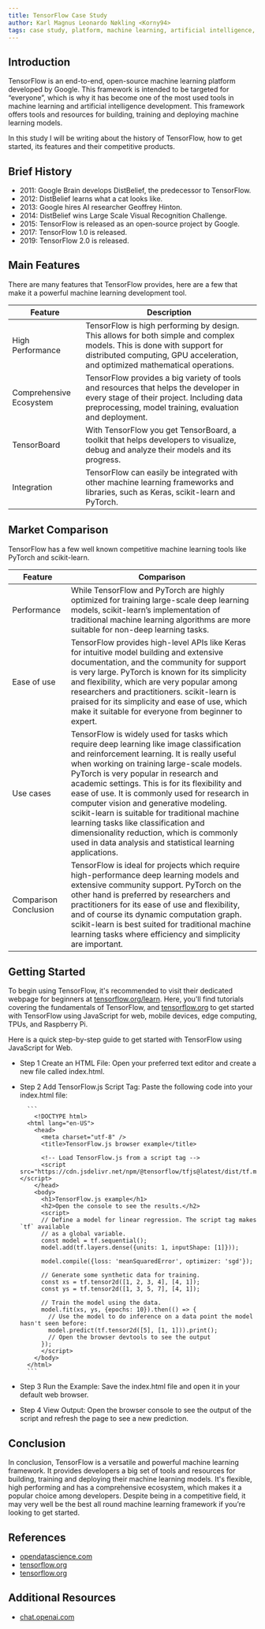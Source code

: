 ```yaml
---
title: TensorFlow Case Study
author: Karl Magnus Leonardo Nøkling <Korny94>
tags: case study, platform, machine learning, artificial intelligence, tensorflow, ai, ml
---
```


## Introduction

TensorFlow is an end-to-end, open-source machine learning platform developed by Google. This framework is intended to be targeted for “everyone”, which is why it has become one of the most used tools in machine learning and artificial intelligence development. This framework offers tools and resources for building, training and deploying machine learning models.

In this study I will be writing about the history of TensorFlow, how to get started, its features and their competitive products.

## Brief History

- 2011: Google Brain develops DistBelief, the predecessor to TensorFlow.
- 2012: DistBelief learns what a cat looks like.
- 2013: Google hires AI researcher Geoffrey Hinton.
- 2014: DistBelief wins Large Scale Visual Recognition Challenge.
- 2015: TensorFlow is released as an open-source project by Google.
- 2017: TensorFlow 1.0 is released.
- 2019: TensorFlow 2.0 is released.


## Main Features

There are many features that TensorFlow provides, here are a few that make it a powerful machine learning development tool.

| Feature | Description |
| --- | --- |
| High Performance | TensorFlow is high performing by design. This allows for both simple and complex models. This is done with support for distributed computing, GPU acceleration, and optimized mathematical operations. |
| Comprehensive Ecosystem | TensorFlow provides a big variety of tools and resources that helps the developer in every stage of their project. Including data preprocessing, model training, evaluation and deployment. |
| TensorBoard | With TensorFlow you get TensorBoard, a toolkit that helps developers to visualize, debug and analyze their models and its progress. |
| Integration | TensorFlow can easily be integrated with other machine learning frameworks and libraries, such as Keras, scikit-learn and PyTorch. |


## Market Comparison

TensorFlow has a few well known competitive machine learning tools like PyTorch and scikit-learn. 

| Feature | Comparison |
| --- | --- |
| Performance | While TensorFlow and PyTorch are highly optimized for training large-scale deep learning models, scikit-learn’s implementation of traditional machine learning algorithms are more suitable for non-deep learning tasks. |
| Ease of use | TensorFlow provides high-level APIs like Keras for intuitive model building and extensive documentation, and the community for support is very large. PyTorch is known for its simplicity and flexibility, which are very popular among researchers and practitioners. scikit-learn is praised for its simplicity and ease of use, which make it suitable for everyone from beginner to expert. | 
| Use cases | TensorFlow is widely used for tasks which require deep learning like image classification and reinforcement learning. It is really useful when working on training large-scale models. PyTorch is very popular in research and academic settings. This is for its flexibility and ease of use. It is commonly used for research in computer vision and generative modeling. scikit-learn is suitable for traditional machine learning tasks like classification and dimensionality reduction, which is commonly used in data analysis and statistical learning applications. |
| Comparison Conclusion | TensorFlow is ideal for projects which require high-performance deep learning models and extensive community support. PyTorch on the other hand is preferred by researchers and practitioners for its ease of use and flexibility, and of course its dynamic computation graph. scikit-learn is best suited for traditional machine learning tasks where efficiency and simplicity are important. |


## Getting Started

To begin using TensorFlow, it's recommended to visit their dedicated webpage for beginners at [tensorflow.org/learn](https://www.tensorflow.org/learn). Here, you'll find tutorials covering the fundamentals of TensorFlow, and [tensorflow.org](https://www.tensorflow.org/js/tutorials/setup) to get started with TensorFlow using JavaScript for web, mobile devices, edge computing, TPUs, and Raspberry Pi.

Here is a quick step-by-step guide to get started with TensorFlow using JavaScript for Web.

- Step 1
    Create an HTML File:
      Open your preferred text editor and create a new file called index.html.

- Step 2
    Add TensorFlow.js Script Tag:
      Paste the following code into your index.html file:

        ```
          <!DOCTYPE html>
        <html lang="en-US">
          <head>
            <meta charset="utf-8" />
            <title>TensorFlow.js browser example</title>
        
            <!-- Load TensorFlow.js from a script tag -->
            <script src="https://cdn.jsdelivr.net/npm/@tensorflow/tfjs@latest/dist/tf.min.js"></script>
          </head>
          <body>
            <h1>TensorFlow.js example</h1>
            <h2>Open the console to see the results.</h2>
            <script>
            // Define a model for linear regression. The script tag makes `tf` available
            // as a global variable.
            const model = tf.sequential();
            model.add(tf.layers.dense({units: 1, inputShape: [1]}));
        
            model.compile({loss: 'meanSquaredError', optimizer: 'sgd'});
        
            // Generate some synthetic data for training.
            const xs = tf.tensor2d([1, 2, 3, 4], [4, 1]);
            const ys = tf.tensor2d([1, 3, 5, 7], [4, 1]);
        
            // Train the model using the data.
            model.fit(xs, ys, {epochs: 10}).then(() => {
              // Use the model to do inference on a data point the model hasn't seen before:
              model.predict(tf.tensor2d([5], [1, 1])).print();
              // Open the browser devtools to see the output
            });
            </script>
          </body>
        </html>
        ```

- Step 3
    Run the Example:
      Save the index.html file and open it in your default web browser.

- Step 4
    View Output:
      Open the browser console to see the output of the script and refresh the page to see a new prediction.

## Conclusion

In conclusion, TensorFlow is a versatile and powerful machine learning framework. It provides developers a big set of tools and resources for building, training and deploying their machine learning models.
It's flexible, high performing and has a comprehensive ecosystem, which makes it a popular choice among developers.
Despite being in a competitive field, it may very well be the best all round machine learning framework if you’re looking to get started.

## References

- [opendatascience.com](https://opendatascience.com/how-tensorflow-came-to-be-the-most-important-library-in-machine-learning/)
- [tensorflow.org](https://www.tensorflow.org/learn)
- [tensorflow.org](https://www.tensorflow.org/js/tutorials/setup)

## Additional Resources

- [chat.openai.com](https://chat.openai.com)
